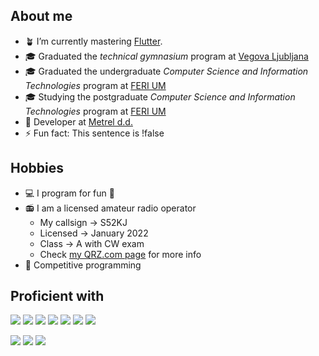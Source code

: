 ## About me
- :potted_plant: I’m currently mastering [Flutter](https://flutter.dev/).
- :mortar_board: Graduated the *technical gymnasium* program at [Vegova Ljubljana](https://www.vegova.si/)
- :mortar_board: Graduated the undergraduate *Computer Science and Information Technologies* program at [FERI UM](https://feri.um.si)
- :mortar_board: Studying the postgraduate *Computer Science and Information Technologies* program at [FERI UM](https://feri.um.si)
- :briefcase: Developer at [Metrel d.d.](https://www.metrel.si/)
- :zap: Fun fact: This sentence is !false

## Hobbies
- :computer: I program for fun :smiling_face_with_tear:
- :radio: I am a licensed amateur radio operator
  - My callsign &rarr; S52KJ
  - Licensed &rarr; January 2022
  - Class &rarr; A with CW exam
  - Check [my QRZ.com page](https://www.qrz.com/db/s52kj) for more info
- :rabbit2: Competitive programming

## Proficient with

<p>
  <img src="https://img.shields.io/badge/Flutter-02569B?style=for-the-badge&logo=flutter&logoColor=white" />
  <img src="https://img.shields.io/badge/Dart-0175C2?style=for-the-badge&logo=dart&logoColor=white" />
  <img src="https://img.shields.io/badge/Node.js-339933?style=for-the-badge&logo=nodedotjs&logoColor=white" />
  <img src="https://img.shields.io/badge/nestjs-E0234E?style=for-the-badge&logo=nestjs&logoColor=white" />
  <img src="https://img.shields.io/badge/python-3670A0?style=for-the-badge&logo=python&logoColor=ffdd54" />
  <img src="https://img.shields.io/badge/.NET-5C2D91?style=for-the-badge&logo=.net&logoColor=white" />
  <img src="https://img.shields.io/badge/c++-%2300599C.svg?style=for-the-badge&logo=c%2B%2B&logoColor=white" />
</p>

<p>
  <img src="https://img.shields.io/badge/Docker-2CA5E0?style=for-the-badge&logo=docker&logoColor=white" />
  <img src="https://img.shields.io/badge/Git-F05032?style=for-the-badge&logo=git&logoColor=white" />
  <img src="https://img.shields.io/badge/Visual_Studio_Code-0078D4?style=for-the-badge&logo=visual%20studio%20code&logoColor=white" />
</p>
